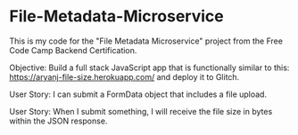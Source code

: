 # File-Metadata-Microservice
This is my code for the "File Metadata Microservice" project from the Free Code Camp Backend Certification.

Objective: Build a full stack JavaScript app that is functionally similar to this: https://aryanj-file-size.herokuapp.com/ and deploy it to Glitch.

User Story: I can submit a FormData object that includes a file upload.

User Story: When I submit something, I will receive the file size in bytes within the JSON response.
